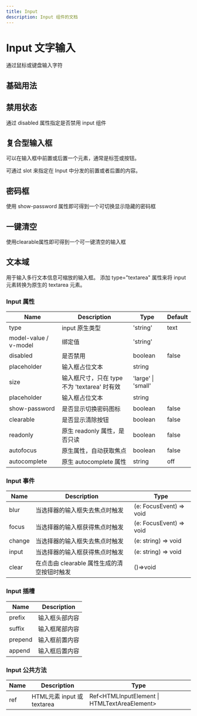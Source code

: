 ```yaml
---
title: Input
description: Input 组件的文档
---
```


# Input 文字输入

通过鼠标或键盘输入字符

## 基础用法

<preview path="../demo/Input/Basic.vue" title="基础用法" description="Input 组件的基础用法"></preview>

## 禁用状态

通过 disabled 属性指定是否禁用 input 组件

<preview path="../demo/Input/Disabled.vue" title="禁用状态" description="Input 组件的不同状态"></preview>

## 复合型输入框

可以在输入框中前置或后置一个元素，通常是标签或按钮。

可通过 slot 来指定在 Input 中分发的前置或者后置的内容。

<preview path="../demo/Input/Composite.vue" title="复合型输入框" description="Input 组件的不同状态"></preview>

## 密码框

使用 show-password 属性即可得到一个可切换显示隐藏的密码框

<preview path="../demo/Input/Password.vue" title="密码框" description="Input 组件的不同状态"></preview>

## 一键清空

使用clearable属性即可得到一个可一键清空的输入框

<preview path="../demo/Input/Clear.vue" title="一键清空" description="Input 组件的不同状态"></preview>

## 文本域

用于输入多行文本信息可缩放的输入框。 添加 type="textarea" 属性来将 input 元素转换为原生的 textarea 元素。

<preview path="../demo/Input/Textarea.vue" title="文本域" description="Input 组件的不同状态"></preview>

### Input 属性

| **Name**                | **Description**                              | **Type**           | **Default** |
| ----------------------- | -------------------------------------------- | ------------------ | ----------- |
| type                    | input 原生类型                               | 'string'           | text        |
| model\-value / v\-model | 绑定值                                       | 'string'           |             |
| disabled                | 是否禁用                                     | boolean            | false       |
| placeholder             | 输入框占位文本                               | string             |             |
| size                    | 输入框尺寸，只在 type 不为 'textarea' 时有效 | 'large' \| 'small' |             |
| placeholder             | 输入框占位文本                               | string             |             |
| show\-password          | 是否显示切换密码图标                         | boolean            | false       |
| clearable               | 是否显示清除按钮                             | boolean            | false       |
| readonly                | 原生 readonly 属性，是否只读                 | boolean            | false       |
| autofocus               | 原生属性，自动获取焦点                       | boolean            | false       |
| autocomplete            | 原生 autocomplete 属性                       | string             | off         |

### Input 事件

| **Name** | **Description**                             | **Type**                     |
| -------- | ------------------------------------------- | ---------------------------- |
| blur     | 当选择器的输入框失去焦点时触发              | \(e: FocusEvent\) =&gt; void |
| focus    | 当选择器的输入框获得焦点时触发              | \(e: FocusEvent\) =&gt; void |
| change   | 当选择器的输入框失去焦点时触发              | \(e: string\) =&gt; void     |
| input    | 当选择器的输入框获得焦点时触发              | \(e: string\) =&gt; void     |
| clear    | 在点击由 clearable 属性生成的清空按钮时触发 | \(\)=&gt;void                |

### Input 插槽

| **Name** | **Description** |
| -------- | --------------- |
| prefix   | 输入框头部内容  |
| suffix   | 输入框尾部内容  |
| prepend  | 输入框前置内容  |
| append   | 输入框后置内容  |

### Input 公共方法

| **Name** | **Description**            | **Type**                                           |
| -------- | -------------------------- | -------------------------------------------------- |
| ref      | HTML元素 input 或 textarea | Ref&lt;HTMLInputElement \| HTMLTextAreaElement&gt; |

